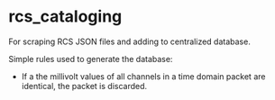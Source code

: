 # rcs_cataloging
For scraping RCS JSON files and adding to centralized database.


Simple rules used to generate the database:

- If a the millivolt values of all channels in a time domain packet are identical, the packet is discarded.